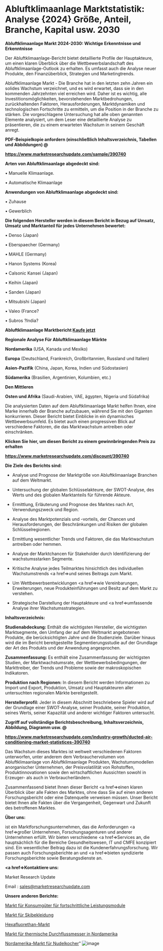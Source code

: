 # Abluftklimaanlage Marktstatistik: Analyse {2024} Größe, Anteil, Branche, Kapital usw. 2030

<strong>Abluftklimaanlage Markt 2024-2030: Wichtige Erkenntnisse und Erkenntnisse</strong>

Der Abluftklimaanlage-Bericht bietet detaillierte Profile der Hauptakteure, um einen klaren Überblick über die Wettbewerbslandschaft des Abluftklimaanlage-Outlook zu erhalten. Es umfasst auch die Analyse neuer Produkte, den Finanzüberblick, Strategien und Marketingtrends.

Abluftklimaanlage Markt - Die Branche hat in den letzten zehn Jahren ein solides Wachstum verzeichnet, und es wird erwartet, dass sie in den kommenden Jahrzehnten viel erreichen wird. Daher ist es wichtig, alle Investitionsmöglichkeiten, bevorstehenden Marktbedrohungen, zurückhaltenden Faktoren, Herausforderungen, Marktdynamiken und technologischen Fortschritte zu ermitteln, um die Position in der Branche zu stärken. Die vorgeschlagene Untersuchung hat alle oben genannten Elemente analysiert, um dem Leser eine detaillierte Analyse zu präsentieren, die zu einem erwarteten Wachstum in seinem Geschäft anregt.



<strong><b>PDF-Beispielkopie anfordern (einschließlich Inhaltsverzeichnis, Tabellen und Abbildungen) @ </b></strong>

<strong><a href=https://www.marketresearchupdate.com/sample/390740>

<strong>https://www.marketresearchupdate.com/sample/390740</u></a></strong></strong>



<strong>Arten von Abluftklimaanlage abgedeckt sind:</strong>

• Manuelle Klimaanlage.

• Automatische Klimaanlage



<strong>Anwendungen von Abluftklimaanlage abgedeckt sind:</strong>

• Zuhause

• Gewerblich



<strong>Die folgenden Hersteller werden in diesem Bericht in Bezug auf Umsatz, Umsatz und Marktanteil für jedes Unternehmen bewertet:</strong>

• Denso (Japan)

• Eberspaecher (Germany)

• MAHLE (Germany)

• Hanon Systems (Korea)

• Calsonic Kansei (Japan)

• Keihin (Japan)

• Sanden (Japan)

• Mitsubishi (Japan)

• Valeo (France?

• Subros ?India?



<strong>Abluftklimaanlage Marktbericht <a href=https://www.marketresearchupdate.com/buynow/390740>Kaufe jetzt</a></strong>



<strong>Regionale Analyse Für Abluftklimaanlage Märkte</strong>



<strong>Nordamerika</strong> (USA, Kanada und Mexiko)



<strong>Europa</strong> (Deutschland, Frankreich, Großbritannien, Russland und Italien)



<strong>Asien-Pazifik</strong> (China, Japan, Korea, Indien und Südostasien)



<strong>Südamerika</strong> (Brasilien, Argentinien, Kolumbien, etc.)



<strong>Den Mittleren</strong> 

<strong>Osten und Afrika</strong> (Saudi-Arabien, VAE, ägypten, Nigeria und Südafrika)

Die analysierten Daten auf dem Abluftklimaanlage Markt helfen Ihnen, eine Marke innerhalb der Branche aufzubauen, während Sie mit den Giganten konkurrieren. Dieser Bericht bietet Einblicke in ein dynamisches Wettbewerbsumfeld. Es bietet auch einen progressiven Blick auf verschiedene Faktoren, die das Marktwachstum antreiben oder einschränken.



<strong>Klicken Sie hier, um diesen Bericht zu einem gewinnbringenden Preis zu erhalten
</strong>

<strong><a href=https://www.marketresearchupdate.com/discount/390740>https://www.marketresearchupdate.com/discount/390740</b></u></strong></a>



<strong>Die Ziele des Berichts sind:</strong>

- Analyse und Prognose der Marktgröße von Abluftklimaanlage Branchen auf dem Weltmarkt.

- Untersuchung der globalen Schlüsselakteure, der SWOT-Analyse, des Werts und des globalen Marktanteils für führende Akteure.

- Ermittlung, Erläuterung und Prognose des Marktes nach Art, Verwendungszweck und Region.

- Analyse des Marktpotenzials und -vorteils, der Chancen und Herausforderungen, der Beschränkungen und Risiken der globalen Schlüsselregionen.

- Ermittlung wesentlicher Trends und Faktoren, die das Marktwachstum antreiben oder hemmen.

- Analyse der Marktchancen für Stakeholder durch Identifizierung der wachstumsstarken Segmente.

- Kritische Analyse jedes Teilmarktes hinsichtlich des individuellen Wachstumstrends <a href=>und</a> seines Beitrags zum Markt.

- Um Wettbewerbsentwicklungen <a href=>wie</a> Vereinbarungen, Erweiterungen, neue Produkteinführungen und Besitz auf dem Markt zu verstehen.

- Strategische Darstellung der Hauptakteure und <a href=>umfas</a>sende Analyse ihrer Wachstumsstrategien.



<strong>Inhaltsverzeichnis:</strong>



<strong>Studienabdeckung:</strong> Enthält die wichtigsten Hersteller, die wichtigsten Marktsegmente, den Umfang der auf dem Weltmarkt angebotenen Produkte, die berücksichtigten Jahre und die Studienziele. Darüber hinaus wird die im Bericht bereitgestellte Segmentierungsstudie auf der Grundlage der Art des Produkts und der Anwendung angesprochen.



<strong>Zusammenfassung:</strong> Es enthält eine Zusammenfassung der wichtigsten Studien, der Marktwachstumsrate, der Wettbewerbsbedingungen, der Markttreiber, der Trends und Probleme sowie der makroskopischen Indikatoren.



<strong>Produktion nach Regionen:</strong> In diesem Bericht werden Informationen zu Import und Export, Produktion, Umsatz und Hauptakteuren aller untersuchten regionalen Märkte bereitgestellt.



<strong>Herstellerprofil:</strong> Jeder in diesem Abschnitt beschriebene Spieler wird auf der Grundlage einer SWOT-Analyse, seiner Produkte, seiner Produktion, seines Werts, seiner Kapazität und anderer wichtiger Faktoren untersucht.



<strong><b>Zugriff auf vollständige Berichtsbeschreibung, Inhaltsverzeichnis, Abbildung, Diagramm usw. @ </b></strong>

<strong><a href=https://www.marketresearchupdate.com/industry-growth/ducted-air-conditioning-market-statistices-390740>https://www.marketresearchupdate.com/industry-growth/ducted-air-conditioning-market-statistices-390740</a></strong>

Das Wachstum dieses Marktes ist weltweit verschiedenen Faktoren unterworfen, unter anderem dem Verbrauchervolumen von Abluftklimaanlage von Abluftklimaanlage Produkten, Wachstumsmodellen anorganischer Unternehmen, der Preisvolatilität von Rohstoffen, Produktinnovationen sowie den wirtschaftlichen Aussichten sowohl in Erzeuger- als auch in Verbraucherländern.

Zusammenfassend bietet Ihnen dieser Bericht <a href=>einen</a> klaren Überblick über alle Fakten des Marktes, ohne dass Sie auf einen anderen Forschungsbericht oder eine Datenquelle verweisen müssen. Unser Bericht bietet Ihnen alle Fakten über die Vergangenheit, Gegenwart und Zukunft des betroffenen Marktes.



<strong>Über uns:</strong>

 ist ein Marktforschungsunternehmen, das die Anforderungen <a href=>großer</a> Unternehmen, Forschungsagenturen und anderer Unternehmen erfüllt. Wir bieten verschiedene <a href=>Services</a> an, die hauptsächlich für die Bereiche Gesundheitswesen, IT und CMFE konzipiert sind. Ein wesentlicher Beitrag dazu ist die Kundenerfahrungsforschung. Wir passen auch Forschungsberichte an und <a href=>bieten</a> syndizierte Forschungsberichte sowie Beratungsdienste an.



<strong><a href=>Kontaktiere uns:</a></strong>

Market Research Update

Email : sales@marketresearchupdate.com



<strong>Unsere anderen Berichte:</strong>

<a href=https://www.linkedin.com/pulse/advanced-power-modules-consumer-goods-market-1f>Markt für Konsumgüter für fortschrittliche Leistungsmodule</a>

<a href=https://www.linkedin.com/pulse/ski-apparel-clothing-market-current-business>Markt für Skibekleidung</a>

<a href=https://www.linkedin.com/pulse/hexafluoroethane-market-size-share-outlook-growth-prospects>Hexafluorethan-Markt</a>

<a href=https://www.linkedin.com/pulse/north-america-thermal-flow-meters-market-2023>Markt für thermische Durchflussmesser in Nordamerika</a>

<a href=https://www.linkedin.com/pulse/north-america-noodle-cooker-market-2023-data>Nordamerika-Markt für Nudelkocher</a>"
![image](https://github.com/Gayatrikarjule/Market-Analysis-361/assets/97346546/14c6e534-8ee0-4a09-8102-1393f7234ed9)
